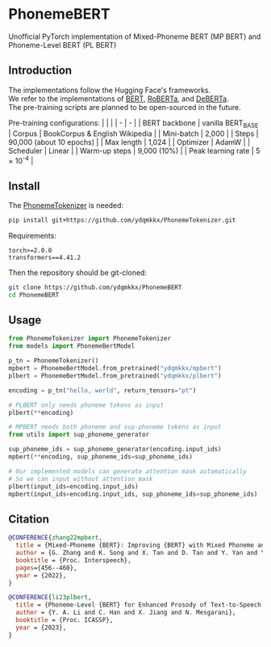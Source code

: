 # **PhonemeBERT**
Unofficial PyTorch implementation of Mixed-Phoneme BERT (MP BERT) and Phoneme-Level BERT (PL BERT)

## Introduction
The implementations follow the Hugging Face's frameworks.\
We refer to the implementations of [BERT](https://github.com/huggingface/transformers/blob/main/src/transformers/models/bert/modeling_bert.py), [RoBERTa](https://github.com/huggingface/transformers/blob/main/src/transformers/models/roberta/modeling_roberta.py), and [DeBERTa](https://github.com/huggingface/transformers/blob/main/src/transformers/models/deberta/modeling_deberta.py).\
The pre-training scripts are planned to be open-sourced in the future.

Pre-training configurations:
| | |
| - | - |
| BERT backbone | vanilla BERT<sub>BASE</sub>
| Corpus | BookCorpus & English Wikipedia |
| Mini-batch   | 2,000 |
| Steps   | 90,000 (about 10 epochs) |
| Max length | 1,024 |
| Optimizer | AdamW |
| Scheduler | Linear |
| Warm-up steps | 9,000 (10%) |
| Peak learning rate | 5 × 10<sup>-4</sup> |

## Install
The [PhonemeTokenizer](https://github.com/ydqmkkx/PhonemeTokenizer) is needed:
```bash
pip install git+https://github.com/ydqmkkx/PhonemeTokenizer.git
```
Requirements:
```
torch>=2.0.0
transformers==4.41.2
```
Then the repository should be git-cloned:
```bash
git clone https://github.com/ydqmkkx/PhonemeBERT
cd PhonemeBERT
```

## Usage
```python
from PhonemeTokenizer import PhonemeTokenizer
from models import PhonemeBertModel

p_tn = PhonemeTokenizer()
mpbert = PhonemeBertModel.from_pretrained("ydqmkkx/mpbert")
plbert = PhonemeBertModel.from_pretrained("ydqmkkx/plbert")

encoding = p_tn("hello, world", return_tensors="pt")

# PLBERT only needs phoneme tokens as input
plbert(**encoding)

# MPBERT needs both phoneme and sup-phoneme tokens as input
from utils import sup_phoneme_generator

sup_phoneme_ids = sup_phoneme_generator(encoding.input_ids)
mpbert(**encoding, sup_phoneme_ids=sup_phoneme_ids)

# Our implemented models can generate attention mask automatically
# So we can input without attention_mask
plbert(input_ids=encoding.input_ids)
mpbert(input_ids=encoding.input_ids, sup_phoneme_ids=sup_phoneme_ids)
```

## Citation
```bibtex
@CONFERENCE{zhang22mpbert,
  title = {Mixed-Phoneme {BERT}: Improving {BERT} with Mixed Phoneme and Sup-Phoneme Representations for Text to Speech},
  author = {G. Zhang and K. Song and X. Tan and D. Tan and Y. Yan and Y. Liu and G. Wang and W. Zhou and T. Qin and T. Lee and S. Zhao},
  booktitle = {Proc. Interspeech},
  pages={456--460},
  year = {2022},
}

@CONFERENCE{li23plbert,
  title = {Phoneme-Level {BERT} for Enhanced Prosody of Text-to-Speech with Grapheme Predictions},
  author = {Y. A. Li and C. Han and X. Jiang and N. Mesgarani},
  booktitle = {Proc. ICASSP},
  year = {2023},
}
```